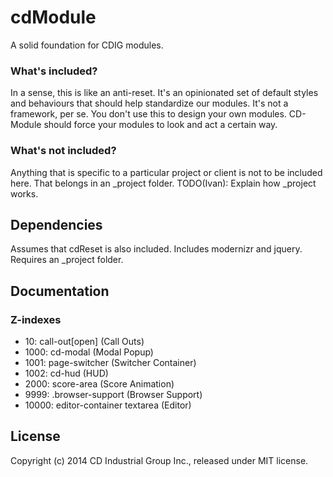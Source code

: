 # cdModule

A solid foundation for CDIG modules.

### What's included?

In a sense, this is like an anti-reset. It's an opinionated set of default styles and behaviours that should help standardize our modules. It's not a framework, per se. You don't use this to design your own modules. CD-Module should force your modules to look and act a certain way.

### What's not included?

Anything that is specific to a particular project or client is not to be included here. That belongs in an _project folder. TODO(Ivan): Explain how _project works.

## Dependencies

Assumes that cdReset is also included. Includes modernizr and jquery. Requires an _project folder.

## Documentation

### Z-indexes

* 10: call-out[open] (Call Outs)
* 1000: cd-modal (Modal Popup)
* 1001:	page-switcher (Switcher Container)
* 1002: cd-hud (HUD)
* 2000: score-area (Score Animation)
* 9999: .browser-support (Browser Support)
* 10000: editor-container textarea (Editor)

## License
Copyright (c) 2014 CD Industrial Group Inc., released under MIT license.
